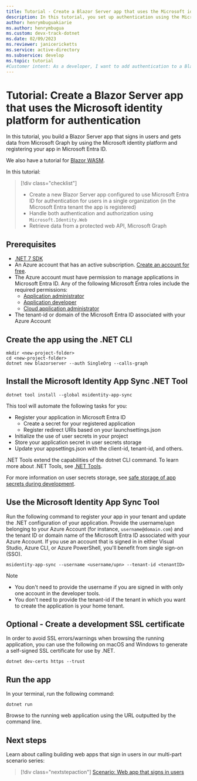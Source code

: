 ```yaml
---
title: Tutorial - Create a Blazor Server app that uses the Microsoft identity platform for authentication
description: In this tutorial, you set up authentication using the Microsoft identity platform in a Blazor Server app.
author: henrymbuguakiarie
ms.author: henrymbugua
ms.custom: devx-track-dotnet
ms.date: 02/09/2023
ms.reviewer: janicericketts
ms.service: active-directory
ms.subservice: develop
ms.topic: tutorial
#Customer intent: As a developer, I want to add authentication to a Blazor app.
---
```


# Tutorial: Create a Blazor Server app that uses the Microsoft identity platform for authentication

In this tutorial, you build a Blazor Server app that signs in users and gets data from Microsoft Graph by using the Microsoft identity platform and registering your app in Microsoft Entra ID.

We also have a tutorial for [Blazor WASM](tutorial-blazor-webassembly.md).

In this tutorial:

> [!div class="checklist"]
>
> - Create a new Blazor Server app configured to use Microsoft Entra ID for authentication for users in a single organization (in the Microsoft Entra tenant the app is registered)
> - Handle both authentication and authorization using `Microsoft.Identity.Web`
> - Retrieve data from a protected web API, Microsoft Graph

## Prerequisites

- [.NET 7 SDK](https://dotnet.microsoft.com/download/dotnet/7.0)
- An Azure account that has an active subscription. [Create an account for free](https://azure.microsoft.com/free/?WT.mc_id=A261C142F).
- The Azure account must have permission to manage applications in Microsoft Entra ID. Any of the following Microsoft Entra roles include the required permissions:
  - [Application administrator](~/identity/role-based-access-control/permissions-reference.md#application-administrator)
  - [Application developer](~/identity/role-based-access-control/permissions-reference.md#application-developer)
  - [Cloud application administrator](~/identity/role-based-access-control/permissions-reference.md#cloud-application-administrator)
- The tenant-id or domain of the Microsoft Entra ID associated with your Azure Account

## Create the app using the .NET CLI

```dotnetcli
mkdir <new-project-folder>
cd <new-project-folder>
dotnet new blazorserver --auth SingleOrg --calls-graph
```

## Install the Microsoft Identity App Sync .NET Tool

```dotnetcli
dotnet tool install --global msidentity-app-sync
```

This tool will automate the following tasks for you:

- Register your application in Microsoft Entra ID
  - Create a secret for your registered application
  - Register redirect URIs based on your launchsettings.json
- Initialize the use of user secrets in your project
- Store your application secret in user secrets storage
- Update your appsettings.json with the client-id, tenant-id, and others.

.NET Tools extend the capabilities of the dotnet CLI command. To learn more about .NET Tools, see [.NET Tools](/dotnet/core/tools/global-tools).

For more information on user secrets storage, see [safe storage of app secrets during development](/aspnet/core/security/app-secrets).

## Use the Microsoft Identity App Sync Tool

Run the following command to register your app in your tenant and update the .NET configuration of your application. Provide the username/upn belonging to your Azure Account (for instance, `username@domain.com`) and the tenant ID or domain name of the Microsoft Entra ID associated with your Azure Account. If you use an account that is signed in in either Visual Studio, Azure CLI, or Azure PowerShell, you'll benefit from single sign-on (SSO).

```dotnetcli
msidentity-app-sync --username <username/upn> --tenant-id <tenantID>
```

> [!Note]
> - You don't need to provide the username if you are signed in with only one account in the developer tools.
> - You don't need to provide the tenant-id if the tenant in which you want to create the application is your home tenant.

## Optional - Create a development SSL certificate

In order to avoid SSL errors/warnings when browsing the running application, you can use the following on macOS and Windows to generate a self-signed SSL certificate for use by .NET.

```dotnetcli
dotnet dev-certs https --trust
```

## Run the app

In your terminal, run the following command:

```dotnetcli
dotnet run
```

Browse to the running web application using the URL outputted by the command line.

## Next steps

Learn about calling building web apps that sign in users in our multi-part scenario series:

> [!div class="nextstepaction"]
> [Scenario: Web app that signs in users](scenario-web-app-sign-user-overview.md)
